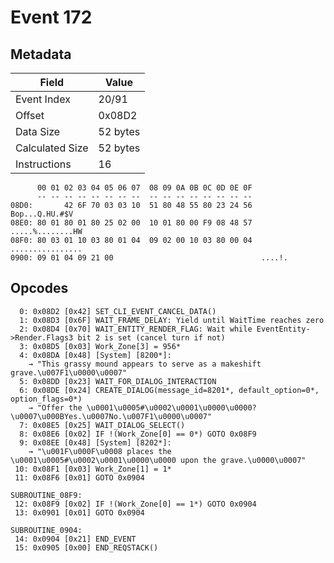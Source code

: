# Event 172

## Metadata

| Field           | Value    |
|-----------------|----------|
| Event Index     | 20/91    |
| Offset          | 0x08D2   |
| Data Size       | 52 bytes |
| Calculated Size | 52 bytes |
| Instructions    | 16       |

```
      00 01 02 03 04 05 06 07  08 09 0A 0B 0C 0D 0E 0F
      -- -- -- -- -- -- -- --  -- -- -- -- -- -- -- --
08D0:       42 6F 70 03 03 10  51 80 48 55 80 23 24 56    Bop...Q.HU.#$V
08E0: 80 01 80 01 80 25 02 00  10 01 80 00 F9 08 48 57  .....%........HW
08F0: 80 03 01 10 03 80 01 04  09 02 00 10 03 80 00 04  ................
0900: 09 01 04 09 21 00                                 ....!.          
```

## Opcodes

```
  0: 0x08D2 [0x42] SET_CLI_EVENT_CANCEL_DATA()
  1: 0x08D3 [0x6F] WAIT_FRAME_DELAY: Yield until WaitTime reaches zero
  2: 0x08D4 [0x70] WAIT_ENTITY_RENDER_FLAG: Wait while EventEntity->Render.Flags3 bit 2 is set (cancel turn if not)
  3: 0x08D5 [0x03] Work_Zone[3] = 956*
  4: 0x08DA [0x48] [System] [8200*]:
    → "This grassy mound appears to serve as a makeshift grave.\u007F1\u0000\u0007"
  5: 0x08DD [0x23] WAIT_FOR_DIALOG_INTERACTION
  6: 0x08DE [0x24] CREATE_DIALOG(message_id=8201*, default_option=0*, option_flags=0*)
    → "Offer the \u0001\u0005#\u0002\u0001\u0000\u0000?\u0007\u000BYes.\u0007No.\u007F1\u0000\u0007"
  7: 0x08E5 [0x25] WAIT_DIALOG_SELECT()
  8: 0x08E6 [0x02] IF !(Work_Zone[0] == 0*) GOTO 0x08F9
  9: 0x08EE [0x48] [System] [8202*]:
    → "\u001F\u000F\u0008 places the \u0001\u0005#\u0002\u0001\u0000\u0000 upon the grave.\u0000\u0007"
 10: 0x08F1 [0x03] Work_Zone[1] = 1*
 11: 0x08F6 [0x01] GOTO 0x0904

SUBROUTINE_08F9:
 12: 0x08F9 [0x02] IF !(Work_Zone[0] == 1*) GOTO 0x0904
 13: 0x0901 [0x01] GOTO 0x0904

SUBROUTINE_0904:
 14: 0x0904 [0x21] END_EVENT
 15: 0x0905 [0x00] END_REQSTACK()
```
